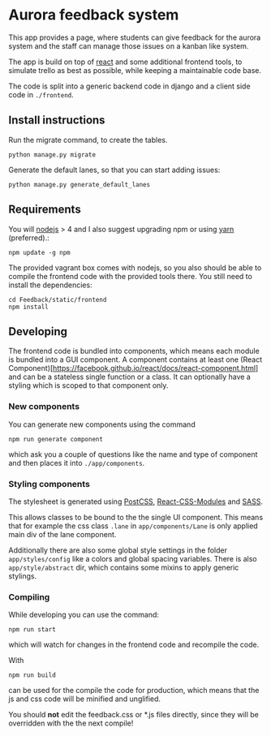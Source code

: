 # Aurora feedback system

This app provides a page, where students can give feedback for the
aurora system and the staff can manage those issues on a kanban like 
system.

The app is build on top of [react](https://facebook.github.io/react/) 
and some additional frontend tools, to simulate trello as best as 
possible, while keeping a maintainable code base.

The code is split into a generic backend code in django and a client 
side code in `./frontend`.

## Install instructions

Run the migrate command, to create the tables.
```
python manage.py migrate
```

Generate the default lanes, so that you can start adding issues:
```
python manage.py generate_default_lanes
```


## Requirements

You will [nodejs](http://nodejs.org/) > 4 and I also suggest upgrading
npm or using [yarn](http://yarnpkg.com/) (preferred).:
```
npm update -g npm
```

The provided vagrant box comes with nodejs, so you also should be able
to compile the frontend code with the provided tools there. You still
need to install the dependencies:
```
cd Feedback/static/frontend
npm install
```

## Developing

The frontend code is bundled into components, which means each module is 
bundled into a GUI component. A component contains at least one 
(React Component)[https://facebook.github.io/react/docs/react-component.html]
and can be a stateless single function or a class. It can optionally
have a styling which is scoped to that component only.

### New components
You can generate new components using the command
```
npm run generate component
```
which ask you a couple of questions like the name and type of component
and then places it into `./app/components`.

### Styling components

The stylesheet is generated using
[PostCSS](https://github.com/postcss/postcss),
[React-CSS-Modules](https://github.com/gajus/react-css-modules) and
[SASS](http://sass-lang.com/).

This allows classes to be bound to the the single UI component. This 
means that for example the css class `.lane` in `app/components/Lane`
is only applied main div of the lane component.

Additionally there are also some global style settings in the folder
`app/styles/config` like a colors and global spacing variables.
There is also `app/style/abstract` dir, which contains some mixins to
apply generic stylings.

### Compiling

While developing you can use the command:
```
npm run start
```
which will watch for changes in the frontend code and recompile the 
code.

With 
```
npm run build
```
can be used for the compile the code for production, which means that 
the js and css code will be minified and unglified.

You should **not** edit the feedback.css or *.js files directly, since 
they will be overridden with the the next compile!